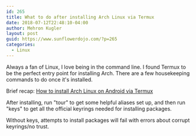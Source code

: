 ```yaml
---
id: 265
title: What to do after installing Arch Linux via Termux
date: 2018-07-12T22:48:10-04:00
author: Mehron Kugler
layout: post
guid: https://www.sunflowerdojo.com/?p=265
categories:
  - Linux
---
```

Always a fan of Linux, I love being in the command line. I found Termux to be the perfect entry point for installing Arch. There are a few housekeeping commands to do once it's installed.

<!--more-->

Brief recap: [How to install Arch Linux on Android via Termux](https://sdrausty.github.io/TermuxArch/docs/install)

After installing, run "tour" to get some helpful aliases set up, and then run "keys" to get all the official keyrings needed for installing packages.

Without keys, attempts to install packages will fail with errors about corrupt keyrings/no trust.
